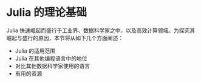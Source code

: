 # Julia 的理论基础

Julia 快速崛起而盛行于工业界、数据科学家之中，以及高效计算领域。为探究其崛起与盛行的原因，本节将从如下几个方面阐述：

- Julia 的适用范围
- Julia 在其他编程语言中的地位
- 对比其他数据科学家使用的语言
- 有用的资源